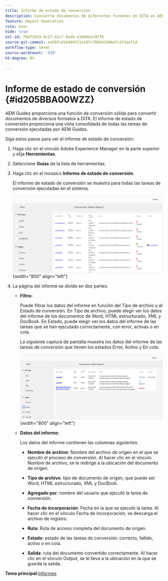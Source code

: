 ```yaml
---
title: Informe de estado de conversión
description: Convierta documentos de diferentes formatos en DITA en AEM Guides. Obtenga información sobre cómo añadir filtros y ver un informe de estado de conversión.
feature: Report Generation
role: User
hide: true
exl-id: f6bf1033-9c2f-42c7-9ad5-e1060e2c9770
source-git-commit: ea597cd14469f21e197c700542b9be7c373aef14
workflow-type: tm+mt
source-wordcount: '319'
ht-degree: 0%

---
```


# Informe de estado de conversión {#id205BBA00WZZ}

AEM Guides proporciona una función de conversión sólida para convertir documentos de diversos formatos a DITA. El informe de estado de conversión proporciona una vista consolidada de todas las tareas de conversión ejecutadas por AEM Guides.

Siga estos pasos para ver el informe de estado de conversión:

1. Haga clic en el vínculo Adobe Experience Manager en la parte superior y elija **Herramientas**.

1. Seleccione **Guías** de la lista de herramientas.

1. Haga clic en el mosaico **Informe de estado de conversión**.

   El informe de estado de conversión se muestra para todas las tareas de conversión ejecutadas en el sistema.

   ![](images/conversion-status-report.png){width="800" align="left"}

1. La página del informe se divide en dos partes:

   - **Filtro:**

     Puede filtrar los datos del informe en función del Tipo de archivo y el Estado de conversión. En Tipo de archivo, puede elegir ver los datos del informe de los documentos de Word, HTML estructurado, XML y DocBook. En Estado, puede elegir ver los datos del informe de las tareas que se han ejecutado correctamente, con error, activas o en cola.

     La siguiente captura de pantalla muestra los datos del informe de las tareas de conversión que tienen los estados Error, Activo y En cola.

     ![](images/conversion-report-failed-active-queued.png){width="800" align="left"}

   - **Datos del informe:**

     Los datos del informe contienen las columnas siguientes:

      - **Nombre de archivo**: Nombre del archivo de origen en el que se ejecutó el proceso de conversión. Al hacer clic en el vínculo Nombre de archivo, se le redirige a la ubicación del documento de origen.

      - **Tipo de archivo**: tipo de documento de origen, que puede ser Word, HTML estructurado, XML y DocBook.

      - **Agregado por**: nombre del usuario que ejecutó la tarea de conversión.

      - **Fecha de incorporación**: Fecha en la que se ejecutó la tarea. Al hacer clic en el vínculo Fecha de incorporación, se descarga el archivo de registro.

      - **Ruta**: Ruta de acceso completa del documento de origen.

      - **Estado**: estado de las tareas de conversión: correcto, fallido, activo o en cola.

      - **Salida**: ruta del documento convertido correctamente. Al hacer clic en el vínculo Output, se le lleva a la ubicación en la que se guarda la salida.


**Tema principal:**&#x200B;[ Informes](reports-intro.md)
